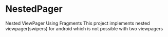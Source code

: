 # NestedPager
Nested ViewPager Using Fragments
This project implements nested viewpager(swipers) for android which is not possible with two viewpagers
